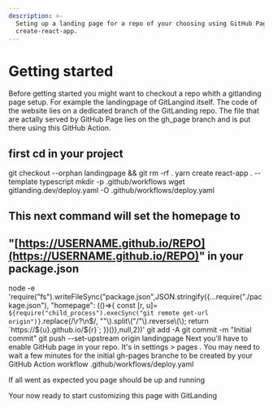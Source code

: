 ```yaml
---
description: >-
  Seting up a landing page for a repo of your choosing using GitHub Pages and
  create-react-app.
---
```


# Getting started

Before getting started you might want to checkout a repo whith a gitlanding page setup. For example the landingpage of GitLangind itself. The code of the website lies on a dedicated branch of the GitLanding repo. The file that are actally served by GitHub Page lies on the gh\_page branch and is put there using this GitHub Action.

## first cd in your project

git checkout --orphan landingpage && git rm -rf . yarn create react-app . --template typescript mkdir -p .github/workflows wget gitlanding.dev/deploy.yaml -O .github/workflows/deploy.yaml

## This next command will set the homepage to

## "[https://USERNAME.github.io/REPO](https://USERNAME.github.io/REPO)" in your package.json

node -e 'require\("fs"\).writeFileSync\("package.json",JSON.stringify\({...require\("./package.json"\), "homepage": \(\(\)=&gt;{ const \[r, u\]= `${require("child_process").execSync("git remote get-url origin")}`.replace\(/\r?\n$/, ""\).split\("/"\).reverse\(\); return `https://${u}.github.io/${r}`; }\)\(\)},null,2\)\)' git add -A git commit -m "Initial commit" git push --set-upstream origin landingpage Next you'll have to enable GitHub page in your repo. It's in settings &gt; pages . You may need to wait a few minutes for the initial gh-pages branche to be created by your GitHub Action workflow .github/workflows/deploy.yaml

If all went as expected you page should be up and running

Your now ready to start customizing this page with GitLanding

